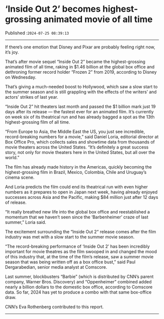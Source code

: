 # ‘Inside Out 2’ becomes highest-grossing animated movie of all time

Published :`2024-07-25 08:39:13`

---

If there’s one emotion that Disney and Pixar are probably feeling right now, it’s joy.

That’s after movie sequel “Inside Out 2” became the highest-grossing animated film of all time, raking in $1.46 billion at the global box office and dethroning former record holder “Frozen 2” from 2019, according to Disney on Wednesday.

That’s giving a much-needed boost to Hollywood, which saw a slow start to the summer season and is still grappling with the effects of the writers’ and actors’ strikes of last year.

“Inside Out 2” hit theaters last month and passed the $1 billion mark just 19 days after its release — the fastest ever for an animated film. It’s currently on week six of its theatrical run and has already bagged a spot as the 13th highest-grossing film of all time.

“From Europe to Asia, the Middle East the US, you just see incredible, record-breaking numbers for a movie,” said Daniel Loria, editorial director at Box Office Pro, which collects sales and showtime data from thousands of movie theaters across the United States. “It’s definitely a great success story, not only for movie theaters here in the United States, but all over the world.”

The film has already made history in the Americas, quickly becoming the highest-grossing film in Brazil, Mexico, Colombia, Chile and Uruguay’s cinema scene.

And Loria predicts the film could end its theatrical run with even higher numbers as it prepares to open in Japan next week, having already enjoyed successes across Asia and the Pacific, making $84 million just after 12 days of release.

“It really breathed new life into the global box office and reestablished a momentum that we haven’t seen since the ‘Barbenheimer’ craze of last summer,” Loria said.

The excitement surrounding the “Inside Out 2“ release comes after the film industry was met with a slow start to the summer movie season.

“The record-breaking performance of ‘Inside Out 2’ has been incredibly important for movie theatres as the film swooped in and changed the mood of this industry that, at the time of the film’s release, saw a summer movie season that was being written off as a box office bust,” said Paul Dergarabedian, senior media analyst at Comscore.

Last summer, blockbusters “Barbie” (which is distributed by CNN’s parent company, Warner Bros. Discovery) and “Oppenheimer” combined added nearly a billion dollars to the domestic box office, according to Comscore data. So far, 2024 has yet to produce a combo with that same box-office draw.

CNN’s Eva Rothenberg contributed to this report.

---

